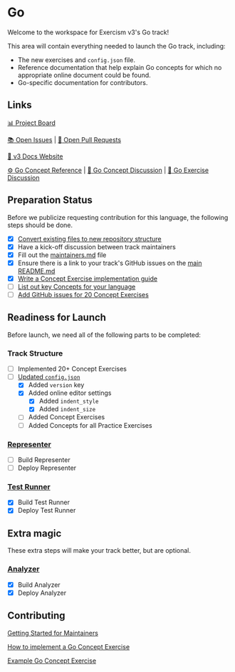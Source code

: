 # Go

Welcome to the workspace for Exercism v3's Go track!

This area will contain everything needed to launch the Go track, including:

- The new exercises and `config.json` file.
- Reference documentation that help explain Go concepts for which no appropriate online document could be found.
- Go-specific documentation for contributors.

## Links

[:bar_chart: Project Board](https://github.com/exercism/v3/projects/4?fullscreen=true)

[:books: Open Issues](https://github.com/exercism/v3/issues?q=is%3Aissue+is%3Aopen+label%3Atrack%2Fgo) |
[:gift: Open Pull Requests](https://github.com/exercism/v3/pulls?q=is%3Apr+is%3Aopen+label%3Atrack%2Fgo)

[:house_with_garden: v3 Docs Website](https://exercism.github.io/v3/#/)

[:gear: Go Concept Reference](https://exercism.github.io/v3/#/languages/go/reference/README) | [:speech_balloon: Go Concept Discussion](https://github.com/exercism/v3/issues/167) | [:hammer: Go Exercise Discussion](https://github.com/exercism/v3/issues/212)

## Preparation Status

Before we publicize requesting contribution for this language, the following steps should be done.

- [x] [Convert existing files to new repository structure](../../docs/maintainers/repository-structure.md)
- [x] Have a kick-off discussion between track maintainers
- [x] Fill out the [maintainers.md](./maintainers.md) file
- [x] Ensure there is a link to your track's GitHub issues on the [main README.md](../../README.md)
- [x] [Write a Concept Exercise implementation guide](../../docs/maintainers/writing-a-concept-exercise-github-issue.md)
- [ ] [List out key Concepts for your language](../../docs/maintainers/determining-concepts.md)
- [ ] [Add GitHub issues for 20 Concept Exercises](../../docs/maintainers/writing-a-concept-exercise-github-issue.md)

## Readiness for Launch

Before launch, we need all of the following parts to be completed:

### Track Structure

- [ ] Implemented 20+ Concept Exercises
- [ ] [Updated `config.json`](../../docs/maintainers/migrating-your-config-json-files.md)
  - [x] Added `version` key
  - [x] Added online editor settings
    - [x] Added `indent_style`
    - [x] Added `indent_size`
  - [ ] Added Concept Exercises
  - [ ] Added Concepts for all Practice Exercises

### [Representer](https://github.com/exercism/automated-analysis/blob/master/docs/representers/introduction.md)

- [ ] Build Representer
- [ ] Deploy Representer

### [Test Runner](https://github.com/exercism/automated-tests)

- [x] Build Test Runner
- [x] Deploy Test Runner

## Extra magic

These extra steps will make your track better, but are optional.

### [Analyzer](https://github.com/exercism/automated-analysis/blob/master/docs/about.md)

- [x] Build Analyzer
- [x] Deploy Analyzer

## Contributing

[Getting Started for Maintainers](https://exercism.github.io/v3/#/docs/maintainers/README)

[How to implement a Go Concept Exercise](https://exercism.github.io/v3/#/languages/go/reference/implementing-a-concept-exercise)

[Example Go Concept Exercise](https://github.com/exercism/v3/tree/master/languages/go/exercises/concept/basic-strings)
